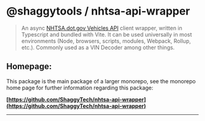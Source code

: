 # @shaggytools / nhtsa-api-wrapper

> An async [NHTSA.dot.gov Vehicles API](https://vpic.nhtsa.dot.gov/api/Home) client wrapper, written
> in Typescript and bundled with Vite. It can be used universally in most environments (Node,
> browsers, scripts, modules, Webpack, Rollup, etc.). Commonly used as a VIN Decoder among other
> things.

## Homepage:

This package is the main package of a larger monorepo, see the monorepo home page for further
information regarding this package:

**[https://github.com/ShaggyTech/nhtsa-api-wrapper](https://github.com/ShaggyTech/nhtsa-api-wrapper)**

---
